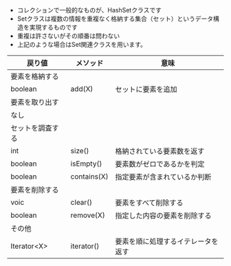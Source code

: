 * コレクションで一般的なものが、HashSetクラスです
* Setクラスは複数の情報を重複なく格納する集合（セット）というデータ構造を実現するものです
* 重複は許さないがその順番は問わない
* 上記のような場合はSet関連クラスを用います。

|戻り値|メソッド|意味|
|--|--|--|
|要素を格納する|
|boolean|add(X)|セットに要素を追加|
|要素を取り出す|||
|なし|||
|セットを調査する|||
|int|size()|格納されている要素数を返す|
|boolean|isEmpty()|要素数がゼロであるかを判定|
|boolean|contains(X)|指定要素が含まれているか判断|
|要素を削除する|
|voic|clear()|要素をすべて削除する|
|boolean|remove(X)|指定した内容の要素を削除する|
|その他|
|Iterator\<X>|iterator()|要素を順に処理するイテレータを返す|
